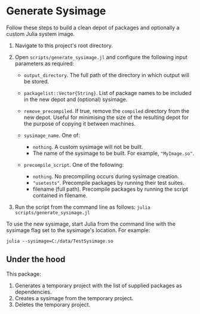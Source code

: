 # Generate Sysimage

Follow these steps to build a clean depot of packages and optionally a custom Julia system image.

1. Navigate to this project's root directory.

2. Open `scripts/generate_sysimage.jl` and configure the following input parameters as required:

   - `output_directory`. The full path of the directory in which output will be stored.
   - `packagelist::Vector{String}`. List of package names to be included in the new depot and (optional) sysimage.
   - `remove_precompiled`. If true, remove the `compiled` directory from the new depot. Useful for minimising the size of the resulting depot for the purpose of copying it between machines.
   - `sysimage_name`. One of:

       - `nothing`. A custom sysimage will not be built.
       - The name of the sysimage to be built. For example, `"MyImage.so"`.

   - `precompile_script`. One of the following:

       - `nothing`. No precompiling occurs during sysimage creation.
       - `"usetests"`. Precompile packages by running their test suites.
       - filename (full path). Precompile packages by running the script contained in filename.

3. Run the script from the command line as follows:  `julia scripts/generate_sysimage.jl`

To use the new sysimage, start Julia from the command line with the sysimage flag set to the sysimage's location. For example:

```
julia --sysimage=C:/data/TestSysimage.so
```

## Under the hood

This package:

1. Generates a temporary project with the list of supplied packages as dependencies.
2. Creates a sysimage from the temporary project.
3. Deletes the temporary project.